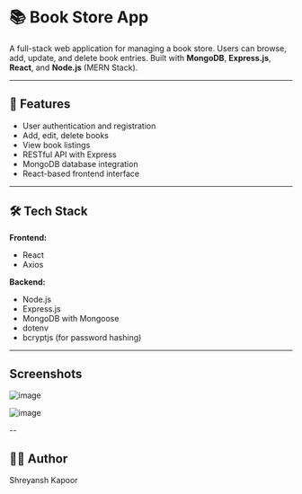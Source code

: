 # 📚 Book Store App

A full-stack web application for managing a book store. Users can browse, add, update, and delete book entries. Built with **MongoDB**, **Express.js**, **React**, and **Node.js** (MERN Stack).

---

## 🚀 Features

- User authentication and registration
- Add, edit, delete books
- View book listings
- RESTful API with Express
- MongoDB database integration
- React-based frontend interface

---

## 🛠️ Tech Stack

**Frontend:**
- React
- Axios

**Backend:**
- Node.js
- Express.js
- MongoDB with Mongoose
- dotenv
- bcryptjs (for password hashing)

---
## Screenshots
![image](https://github.com/user-attachments/assets/934aa024-0cc1-4e8d-9584-ac4a67c95a5b)

![image](https://github.com/user-attachments/assets/4ceae6e7-e393-49f1-bd29-163fd9ce8baf)




--
## 🧑‍💻 Author
Shreyansh Kapoor


